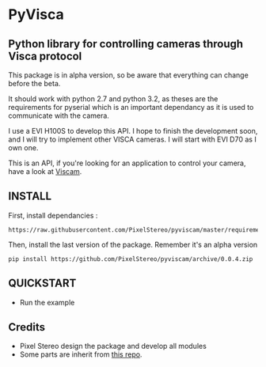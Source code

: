 # PyVisca
Python library for controlling cameras through Visca protocol
---
This package is in alpha version, so be aware that everything can change before the beta.

It should work with python 2.7 and python 3.2, as theses are the requirements for pyserial which is an important dependancy as it is used to communicate with the camera.

I use a EVI H100S to develop this API. I hope to finish the development soon, and I will try to implement other VISCA cameras. I will start with EVI D70 as I own one.

This is an API, if you're looking for an application to control your camera, have a look at [Viscam](https://github.com/PixelStereo/viscam).

## INSTALL

First, install dependancies : 

    https://raw.githubusercontent.com/PixelStereo/pyviscam/master/requirements.txt    
Then, install the last version of the package. Remember it's an alpha version    

    pip install https://github.com/PixelStereo/pyviscam/archive/0.0.4.zip   

## QUICKSTART
* Run the example    

## Credits
* Pixel Stereo design the package and develop all modules    
* Some parts are inherit from [this repo](https://github.com/mutax/PyVisca).    
